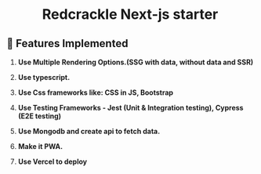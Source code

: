 <h1 align="center">
  Redcrackle Next-js starter
</h1>

## 🚀 Features Implemented

1.  **Use Multiple Rendering Options.(SSG with data, without data and SSR)**

2.  **Use typescript.**

3.  **Use Css frameworks like: CSS in JS, Bootstrap**

4.  **Use Testing Frameworks - Jest (Unit & Integration testing), Cypress (E2E testing)**
5.  **Use Mongodb and create api to fetch data.**
6.  **Make it PWA.**
7.  **Use Vercel to deploy**
